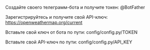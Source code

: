 Создайте своего телеграмм-бота и получите токен: @BotFather

Зарегистрируйтесь и получите свой API-ключ: https://openweathermap.org/current

Вставьте свой ключ от бота по пути: config/config.py/TOKEN

Вставьте свой API-ключ по пути: config/config.py/API_KEY
